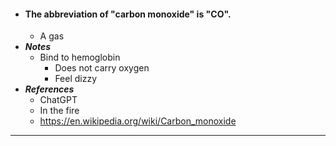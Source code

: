- #### The abbreviation of "carbon monoxide" is "CO".
    - A gas
- ***Notes***
    - Bind to hemoglobin
        - Does not carry oxygen
        - Feel dizzy
- ***References***
    - ChatGPT
    - In the fire
    - https://en.wikipedia.org/wiki/Carbon_monoxide
- ---

